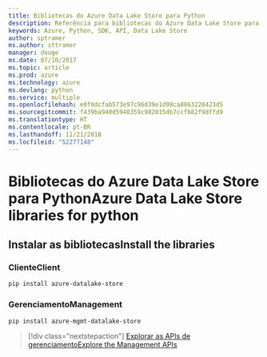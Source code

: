 ```yaml
---
title: Bibliotecas do Azure Data Lake Store para Python
description: Referência para bibliotecas do Azure Data Lake Store para Python
keywords: Azure, Python, SDK, API, Data Lake Store
author: sptramer
ms.author: sttramer
manager: douge
ms.date: 07/10/2017
ms.topic: article
ms.prod: azure
ms.technology: azure
ms.devlang: python
ms.service: multiple
ms.openlocfilehash: e0f0dcfab573e97c96d39e1d98ca8863228423d5
ms.sourcegitcommit: f439ba940d5940359c982015db7ccfb82f9dffd9
ms.translationtype: HT
ms.contentlocale: pt-BR
ms.lasthandoff: 11/21/2018
ms.locfileid: "52277148"
---
```

# <a name="azure-data-lake-store-libraries-for-python"></a><span data-ttu-id="66727-104">Bibliotecas do Azure Data Lake Store para Python</span><span class="sxs-lookup"><span data-stu-id="66727-104">Azure Data Lake Store libraries for python</span></span>

## <a name="install-the-libraries"></a><span data-ttu-id="66727-105">Instalar as bibliotecas</span><span class="sxs-lookup"><span data-stu-id="66727-105">Install the libraries</span></span>
### <a name="client"></a><span data-ttu-id="66727-106">Cliente</span><span class="sxs-lookup"><span data-stu-id="66727-106">Client</span></span>

```bash
pip install azure-datalake-store
```

### <a name="management"></a><span data-ttu-id="66727-107">Gerenciamento</span><span class="sxs-lookup"><span data-stu-id="66727-107">Management</span></span>

```bash
pip install azure-mgmt-datalake-store
```
> [!div class="nextstepaction"]
> [<span data-ttu-id="66727-108">Explorar as APIs de gerenciamento</span><span class="sxs-lookup"><span data-stu-id="66727-108">Explore the Management APIs</span></span>](/python/api/overview/azure/datalakestore/management)